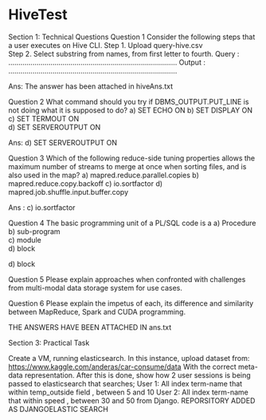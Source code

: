 # HiveTest
Section 1: Technical Questions
Question 1 
Consider the following steps that a user executes on Hive CLI. 
Step 1. Upload query-hive.csv  
Step 2. Select substring from names, from first letter to fourth.
Query	: …………………………………………………………………………
Output	: …………………………………………………………………………

Ans: The answer has been attached in hiveAns.txt

Question 2
What command should you try if DBMS_OUTPUT.PUT_LINE is not doing what it is supposed to do?
    a) SET ECHO ON
    b) SET DISPLAY ON
    c) SET TERMOUT ON    
    d) SET SERVEROUTPUT ON
   
   Ans:  d) SET SERVEROUTPUT ON
   
Question 3
Which of the following reduce-side tuning properties allows the maximum number of streams to merge at once when sorting files, and is also used in the map?
    a) mapred.reduce.parallel.copies
    b) mapred.reduce.copy.backoff 
    c) io.sortfactor 
    d) mapred.job.shuffle.input.buffer.copy
    
 Ans : c) io.sortfactor
 
 
 Question 4
The basic programming unit of a PL/SQL code is a
    a) Procedure 
    b) sub-program 	    
    c) module 	    
    d) block
    
 d) block
 
 Question 5
Please explain approaches when confronted with challenges from multi-modal data storage system for use cases.

Question 6
Please explain the impetus of each, its difference and similarity between MapReduce, Spark and CUDA programming.

THE ANSWERS HAVE BEEN ATTACHED IN ans.txt

Section 3: Practical Task  

Create a VM, running elasticsearch. In this instance, upload dataset from:
https://www.kaggle.com/anderas/car-consume/data
With the correct meta-data representation. After this is done, show how 2 user sessions is being passed to elasticsearch that searches;
	User 1: All index term-name that within temp_outside field , between 5 and 10
	User 2: All index term-name that within speed , between 30 and 50
from Django.
REPORSITORY ADDED AS DJANGOELASTIC SEARCH
